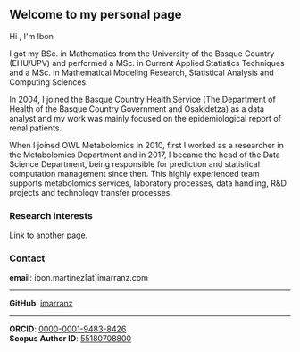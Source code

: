 ## Welcome to my personal page

Hi , I'm Ibon

I got my BSc. in Mathematics from the University of the Basque Country (EHU/UPV) and performed a MSc. in Current Applied Statistics Techniques and a MSc. in Mathematical Modeling Research, Statistical Analysis and Computing Sciences. 

In 2004, I joined the Basque Country Health Service (The Department of Health of the Basque Country Government and Osakidetza) as a data analyst and my work was mainly focused on the epidemiological report of renal patients. 

When I joined OWL Metabolomics in 2010, first I worked as a researcher in the Metabolomics Department and in 2017, I became the head of the Data Science Department, being responsible for prediction and statistical computation management since then. This highly experienced team supports metabolomics services, laboratory processes, data handling, R&D projects and technology transfer processes.

### Research interests

[Link to another page](./another-page.md).

### Contact

**email**: ibon.martinez[at]imarranz.com

***

**GitHub**: [imarranz](https://github.com/imarranz)

***

**ORCID**: [0000-0001-9483-8426](https://orcid.org/0000-0001-9483-8426)   
**Scopus Author ID**: [55180708800](https://www.scopus.com/authid/detail.uri?authorId=55180708800)


<!--
https://www.codingwithricky.com/2021/05/10/intro-to-github-pages-create-a-simple-and-free-personal-website/
https://github.com/pages-themes/minimal
-->